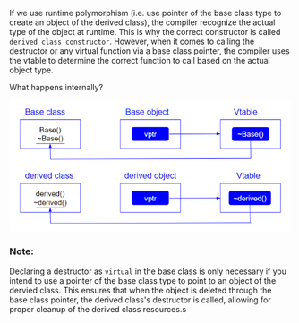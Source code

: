 If we use runtime polymorphism (i.e. use pointer of the base class type to create an object of the derived class), the compiler recognize the actual type of the object at runtime. This is why the correct constructor is called `derived class constructor`. However, when it comes to calling the destructor or any virtual function via a base class pointer, the compiler uses the vtable to determine the correct function to call based on the actual object type.

What happens internally?

![Virtual destructor visualization](https://github.com/HendEmad/CPP/blob/main/OOP/Destructor/virtualConstructor_and_virtualDestructor/image.png)

### Note:
Declaring a destructor as `virtual` in the base class is only necessary if you intend to use a pointer of the base class type to point to an object of the dervied class. This ensures that when the object is deleted through the base class pointer, the derived class's destructor is called, allowing for proper cleanup of the derived class resources.s
